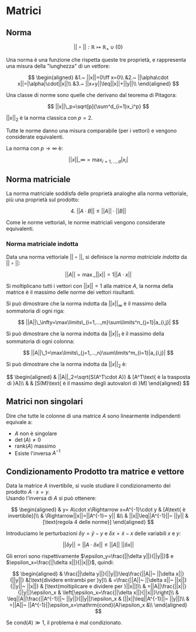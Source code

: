 # Matrici

## Norma

$$
||\circ||:\mathbb{R}\mapsto\mathbb{R}_+\cup\{0\}
$$

Una norma è una funzione che rispetta queste tre proprietà, e rappresenta una misura della "lunghezza" di un vettore:

$$
\begin{aligned}
    &1.~ ||x||=0\iff x=0\\
    &2.~ ||\alpha\cdot x||=|\alpha|\cdot||x||\\
    &3.~ ||x+y||\leq||x||+||y||\\
\end{aligned}
$$

Una classe di norme sono quelle che derivano dal teorema di Pitagora:

$$
||x||\_p=\sqrt[p]{\sum^d_{i=1}x_i^p}
$$

$||x||_2$ è la norma classica con $p=2$.

Tutte le norme danno una misura comparabile (per i vettori) e vengono considerate equivalenti.

La norma con $p\rightarrow\infty$ è:

$$
||x||\_\infty=\max_{i=1,...,d}|x_i|
$$

## Norma matriciale

La norma matriciale soddisfa delle proprietà analoghe alla norma vettoriale, più una proprietà sul prodotto:

$$
4.~ ||A\cdot B||\leq||A||\cdot||B||
$$

Come le norme vettoriali, le norme matriciali vengono considerate equivalenti.

### Norma matriciale indotta

Data una norma vettoriale $||\circ||$, si definisce la *norma matriciale indotta* da $||\circ||$:

$$
||A||=\max\_{||x||=1}||A\cdot x||
$$

Si moltiplicano tutti i vettori con $||x||=1$ alla matrice $A$, la norma della matrice è il massimo delle norme dei vettori risultanti.

Si può dimostrare che la norma indotta da $||x||_\infty$ è il massimo della sommatoria di ogni riga:

$$
||A||\_\infty=\max\limits\_{i=1,...,m}\sum\limits^n_{j=1}|a_{i,j}|
$$

Si può dimostrare che la norma indotta da $||x||_1$ è il massimo della sommatoria di ogni colonna:

$$
||A||\_1=\max\limits\_{j=1,...,n}\sum\limits^m_{i=1}|a_{i,j}|
$$

Si può dimostrare che la norma indotta da $||x||_2$ è:

$$
\begin{aligned}
    & ||A||_2=\sqrt{S(A^T\cdot A)} & [A^T\text{ è la trasposta di }A]\\
    & & [S(M)\text{ è il massimo degli autovalori di }M]
\end{aligned}
$$

## Matrici non singolari

Dire che tutte le colonne di una matrice $A$ sono linearmente indipendenti equivale a:

* $A$ non è singolare
* $\det(A)\neq0$
* $\mathrm{rank}(A)$ massimo
* Esiste l'inversa $A^{-1}$

## Condizionamento Prodotto tra matrice e vettore

Data la matrice $A$ invertibile, si vuole studiare il condizionamento del prodotto $A\cdot x=y$.\
Usando l'inversa di $A$ si può ottenere:

$$
\begin{aligned}
& y= A\cdot x\Rightarrow x=A^{-1}\cdot y & [A\text{ è invertibile}]\\
& \Rightarrow||x||=||A^{-1}~ y|| &\\
& ||x||\leq||A^{-1}||~ ||y|| & [\text{regola 4 delle norme}]
\end{aligned}
$$

Introduciamo le perturbazioni $\delta y=\tilde y-y$ e $\delta x=\tilde x-x$ delle variabili $x$ e $y$:

$$
||\delta y||=||A\cdot\delta x||\leq||A||~ ||\delta x||
$$

Gli errori sono rispettivamente $\epsilon_y=\frac{||\delta y||}{||y||}$ e $\epsilon_x=\frac{||\delta x||}{||x||}$, quindi:

$$
\begin{aligned}
& \frac{||\delta y||}{||y||}\leq\frac{||A||~ ||\delta x||}{||y||} &[\text{dividere entrambi per }y]\\
& =\frac{||A||~ ||\delta x||~ ||x||}{||y||~ ||x||} & [\text{moltiplicare e dividere per }||x||]\\
& =||A||\frac{||x||}{||y||}\epsilon_x & \left[\epsilon_x=\frac{||\delta x||}{||x||}\right]\\
& \leq||A||\frac{||A^{-1}||~ ||y||}{||y||}\epsilon_x & [||x||\leq||A^{-1}||~ ||y||]\\
& =||A||~ ||A^{-1}||\epsilon_x=\mathrm{cond}(A)\epsilon_x &\\
\end{aligned}
$$

Se $\mathrm{cond}(A)\gg1$, il problema è mal condizionato.
